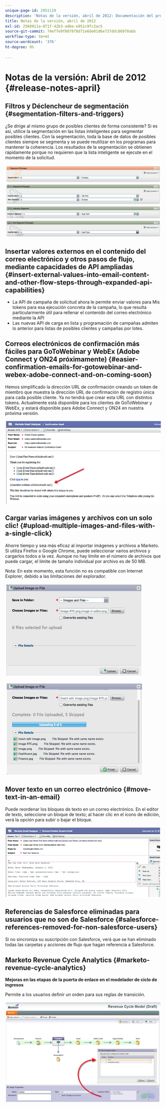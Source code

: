 ```yaml
---
unique-page-id: 2951119
description: 'Notas de la versión, abril de 2012: Documentación del producto de Marketo'
title: Notas de la versión, abril de 2012
exl-id: 2568911a-071f-42b3-a4be-e951c9fc2ac5
source-git-commit: 74effe9f8078f8d71e6de01d6e737ddc86978abb
workflow-type: tm+mt
source-wordcount: '376'
ht-degree: 0%

---
```


# Notas de la versión: Abril de 2012 {#release-notes-april}

## Filtros y Déclencheur de segmentación {#segmentation-filters-and-triggers}

¿Se dirige al mismo grupo de posibles clientes de forma consistente? Si es así, utilice la segmentación en las listas inteligentes para segmentar posibles clientes. Con la segmentación, toda la base de datos de posibles clientes siempre se segmenta y se puede reutilizar en los programas para mantener la coherencia. Los resultados de la segmentación se obtienen rápidamente porque no requieren que la lista inteligente se ejecute en el momento de la solicitud.

![](assets/image2014-9-23-10-3a3-3a57.png)

## Insertar valores externos en el contenido del correo electrónico y otros pasos de flujo, mediante capacidades de API ampliadas {#insert-external-values-into-email-content-and-other-flow-steps-through-expanded-api-capabilities}

* La API de campaña de solicitud ahora le permite enviar valores para Mis tokens para esa ejecución concreta de la campaña, lo que resulta particularmente útil para rellenar el contenido del correo electrónico mediante la API
* Las nuevas API de carga en lista y programación de campañas admiten lo anterior para listas de posibles clientes y campañas por lotes.

## Correos electrónicos de confirmación más fáciles para GoToWebinar y WebEx (Adobe Connect y ON24 próximamente) {#easier-confirmation-emails-for-gotowebinar-and-webex-adobe-connect-and-on-coming-soon}

Hemos simplificado la dirección URL de confirmación creando un token de miembro que muestra la dirección URL de confirmación de registro única para cada posible cliente. Ya no tendrá que crear esta URL con distintos tokens. Actualmente está disponible para los clientes de GoToWebinar y WebEx, y estará disponible para Adobe Connect y ON24 en nuestra próxima versión.

![](assets/image2014-9-23-10-3a4-3a18.png)

## Cargar varias imágenes y archivos con un solo clic! {#upload-multiple-images-and-files-with-a-single-click}

Ahorre tiempo y sea más eficaz al importar imágenes y archivos a Marketo. Si utiliza Firefox o Google Chrome, puede seleccionar varios archivos y cargarlos todos a la vez. Aunque no hay límite en el número de archivos que puede cargar, el límite de tamaño individual por archivo es de 50 MB.

Nota: En este momento, esta función no es compatible con Internet Explorer, debido a las limitaciones del explorador.

![](assets/image2014-9-23-10-3a4-3a32.png)

![](assets/image2014-9-23-10-3a4-3a46.png)

## Mover texto en un correo electrónico {#move-text-in-an-email}

Puede reordenar los bloques de texto en un correo electrónico. En el editor de texto, seleccione un bloque de texto; al hacer clic en el icono de edición, verá la opción para subir o bajar el bloque.

![](assets/image2014-9-23-10-3a5-3a1.png)

## Referencias de Salesforce eliminadas para usuarios que no son de Salesforce {#salesforce-references-removed-for-non-salesforce-users}

Si no sincroniza su suscripción con Salesforce, verá que se han eliminado todas las carpetas y acciones de flujo que hagan referencia a Salesforce.

## Marketo Revenue Cycle Analytics {#marketo-revenue-cycle-analytics}

**Mejoras en las etapas de la puerta de enlace en el modelador de ciclo de ingresos**

Permite a los usuarios definir un orden para sus reglas de transición.

![](assets/image2014-9-23-10-3a5-3a17.png)
